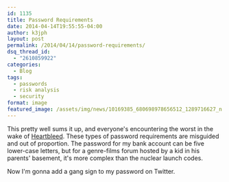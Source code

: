 ```yaml
---
id: 1135
title: Password Requirements
date: 2014-04-14T19:55:55-04:00
author: k3jph
layout: post
permalink: /2014/04/14/password-requirements/
dsq_thread_id:
  - "2610859922"
categories:
  - Blog
tags:
  - passwords
  - risk analysis
  - security
format: image
featured_image: /assets/img/news/10169385_680698978656512_1289716627_n.webp
---
```

This pretty well sums it up, and everyone's encountering the worst in the wake of [Heartbleed](http://heartbleed.com/). These types of password requirements are misguided and out of proportion. The password for my bank account can be five lower-case letters, but for a genre-films forum hosted by a kid in his parents' basement, it's more complex than the nuclear launch codes.

Now I'm gonna add a gang sign to my password on Twitter.
